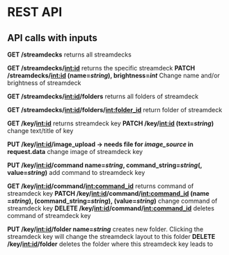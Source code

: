 # REST API 

## API calls with inputs

**GET /streamdecks** returns all streamdecks

**GET /streamdecks/<int:id>** returns the specific streamdeck
**PATCH /streamdecks/<int:id> (name=_string_), brightness=_int_** Change name and/or brightness of streamdeck 

**GET /streamdecks/<int:id>/folders** returns all folders of streamdeck

**GET /streamdecks/<int:id>/folders/<int:folder_id>** return folder of streamdeck

**GET /key/<int:id>** returns streamdeck key
**PATCH /key/<int:id> (text=_string_)** change text/title of key

**PUT /key/<int:id>/image_upload -> needs file for *image_source* in request.data** change image of streamdeck key

**PUT /key/<int:id>/command name=_string_, command_string=_string_(, value=_string_)** add command to streamdeck key

**GET /key/<int:id>/command/<int:command_id>** returns command of streamdeck key
**PATCH /key/<int:id>/command/<int:command_id> (name =_string_), (command_string=_string_), (value=_string_)** change command of streamdeck key
**DELETE /key/<int:id>/command/<int:command_id>** deletes command of streamdeck key

**PUT /key/<int:id>/folder name=_string_** creates new folder. Clicking the streamdeck key will change the streamdeck layout to this folder
**DELETE /key/<int:id>/folder** deletes the folder where this streamdeck key leads to